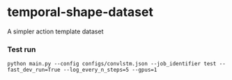 # temporal-shape-dataset
A simpler action template dataset


### Test run
`python main.py --config configs/convlstm.json --job_identifier test --fast_dev_run=True --log_every_n_steps=5 --gpus=1`
